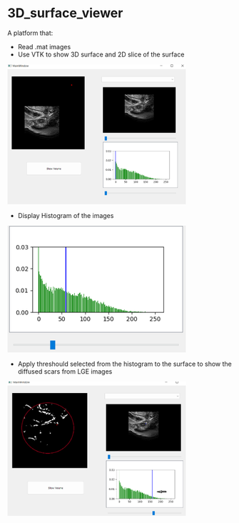 # 3D_surface_viewer
A platform that:
- Read .mat images
- Use VTK to show 3D surface and 2D slice of the surface

[<img src="images/start.png" width="400"/>](images/start.png)
- Display Histogram of the images  

[<img src="images/histo.png" width="400"/>](images/histo.png)
- Apply threshould selected from the histogram to the surface to show the diffused scars from LGE images

[<img src="images/DiffuseScar.png" width="400"/>](images/DiffuseScar.png)


